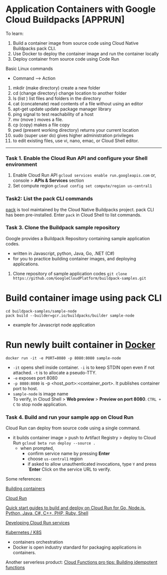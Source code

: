 # Application Containers with Google Cloud Buildpacks [APPRUN]

To learn:
1. Build a container image from source code using Cloud Native Buildpacks pack CLI.
2. Use Docker to deploy the container image and run the container locally
3. Deploy container from source code using Code Run

Basic Linux commands
- Command --> Action
1. mkdir (make directory)	create a new folder
2. cd (change directory)	change location to another folder
3. ls (list )	list files and folders in the directory
4. cat (concatenate)	read contents of a file without using an editor
5. apt-get update	update package manager library
6. ping	signal to test reachability of a host
7. mv (move ) moves a file.	
8. cp (copy) makes a file copy
9. pwd (present working directory)	returns your current location	
10. sudo (super user do)	gives higher administration privileges
11. to edit existing files, use vi, nano, emac, or Cloud Shell editor.

<hr>

### Task 1. Enable the Cloud Run API and configure your Shell environment
1. Enable Cloud Run API
`gcloud services enable run.googleapis.com`
or, console > **APIs & Services** section
2. Set compute region
`gcloud config set compute/region us-central1`

### Task2: List the pack CLI commands
[pack](https://buildpacks.io/docs/tools/pack/) is tool maintained by the Cloud Native Buildpacks project.
pack CLI has been pre-installed.
Enter `pack` in Cloud Shell to list commands.

### Task 3. Clone the Buildpack sample repository
Google provides a Buildpack Repository containing sample application codes.
  - written in Javascript, python, Java, Go, .NET (C#)
  - for you to practice building container images, and deploying applications.
1. Clone repository of sample application codes
`git clone https://github.com/GoogleCloudPlatform/buildpack-samples.git`

# Build container image using pack CLI
```
cd buildpack-samples/sample-node
pack build --builder=gcr.io/buildpacks/builder sample-node
```
  - example for Javascript node application

# Run newly built container in [Docker](https://docs.docker.com/engine/reference/commandline/run/)
`docker run -it -e PORT=8080 -p 8080:8080 sample-node`
  - `-it` opens shell inside container. `-i` is to keep STDIN open even if not attached. `-t` is to allocate a pseudo-TTY.
  - `-e` exposes port 8080
  - `-p 8080:8080` is -p <host_port>:<container_port>. It publishes container port to host.
  - `sample-node` is image name  
To verify, in Cloud Shell > **Web preview** > **Preview on port 8080**.
`CTRL + C` to stop node application.

### Task 4. Build and run your sample app on Cloud Run
Cloud Run can deploy from source code using a single command.
- it builds container image  > push to Artifact Registry > deploy to Cloud Run
`gcloud beta run deploy --source .`
  - when prompted, 
    - confirm service name by pressing **Enter**
    - choose `us-central1` region
    - if asked to allow unauthenticated invocations, type `Y` and press `**Enter**
Click on the service URL to verify.


Some references:

[Building containers](https://cloud.google.com/run/docs/building/containers)

[Cloud Run](https://cloud.google.com/run)

[Quick start guides to build and deploy on Cloud Run for Go, Node.js, Python, Java, C#, C++, PHP, Ruby, Shell](https://cloud.google.com/run/docs/quickstarts)

[Developing Cloud Run services](https://cloud.google.com/run/docs/developing)

[Kubernetes / K8S](https://cloud.google.com/learn/what-is-kubernetes)
- containers orchestration
- Docker is open industry standard for packaging applications in containers.

Another serverless product:
[Cloud Functions pro tips: Building idempotent functions](https://cloud.google.com/blog/products/serverless/cloud-functions-pro-tips-building-idempotent-functions)